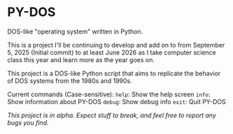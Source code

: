 # PY-DOS
DOS-like "operating system" written in Python.

This is a project I'll be continuing to develop and add on to from September 5, 2025 (Initial commit) to at least June 2026 as I take computer science class this year and learn more as the year goes on. 

This project is a DOS-like Python script that aims to replicate the behavior of DOS systems from the 1980s and 1990s.

Current commands (Case-sensitive):
`help`: Show the help screen
`info`: Show information about PY-DOS
`debug`: Show debug info
`exit`: Quit PY-DOS

*This project is in alpha. Expect stuff to break, and feel free to report any bugs you find.*
